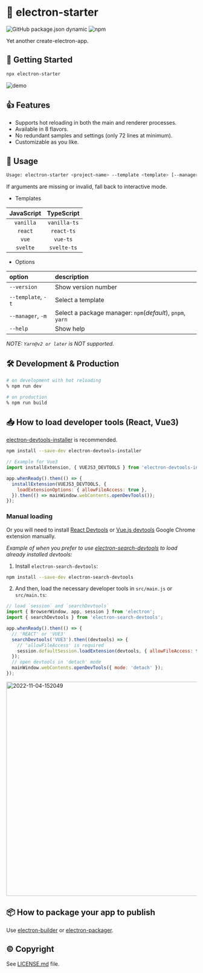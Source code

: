 # :flight_departure: electron-starter

![GitHub package.json dynamic](https://img.shields.io/github/package-json/keywords/sprout2000/electron-starter)
![npm](https://img.shields.io/npm/dt/electron-starter)

Yet another create-electron-app.

## :rocket: Getting Started

```sh
npx electron-starter
```

![demo](https://user-images.githubusercontent.com/52094761/200250362-2b3b7c3c-ad2b-4100-bf07-378fb7ebe627.gif)

## :thumbsup: Features

- Supports hot reloading in both the main and renderer processes.
- Available in 8 flavors.
- No redundant samples and settings (only 72 lines at minimum).
- Customizable as you like.

## :green_book: Usage

```sh
Usage: electron-starter <project-name> --template <template> [--manager <package manager>]
```

If arguments are missing or invalid, fall back to interactive mode.

- Templates

| JavaScript |  TypeScript  |
| :--------: | :----------: |
| `vanilla`  | `vanilla-ts` |
|  `react`   |  `react-ts`  |
|   `vue`    |   `vue-ts`   |
|  `svelte`  | `svelte-ts`  |

- Options

| option             | description                                                |
| :----------------- | :--------------------------------------------------------- |
| `--version`        | Show version number                                        |
| `--template`, `-t` | Select a template                                          |
| `--manager`, `-m`  | Select a package manager: `npm`(_default_), `pnpm`, `yarn` |
| `--help`           | Show help                                                  |

_NOTE: `Yarn@v2 or later` is NOT supported._

## :hammer_and_wrench: Development & Production

```sh
# on development with hot reloading
% npm run dev

# on production
% npm run build
```

## :inbox_tray: How to load developer tools (React, Vue3)

[electron-devtools-installer](https://www.npmjs.com/package/electron-devtools-installer) is recommended.

```sh
npm install --save-dev electron-devtools-installer
```

```javascript
// Example for Vue3
import installExtension, { VUEJS3_DEVTOOLS } from 'electron-devtools-installer';

app.whenReady().then(() => {
  installExtension(VUEJS3_DEVTOOLS, {
    loadExtensionOptions: { allowFileAccess: true },
  }).then(() => mainWindow.webContents.openDevTools());
});
```

### Manual loading

Or you will need to install [React Devtools](https://chrome.google.com/webstore/detail/react-developer-tools/fmkadmapgofadopljbjfkapdkoienihi) or [Vue.js devtools](https://chrome.google.com/webstore/detail/vuejs-devtools/ljjemllljcmogpfapbkkighbhhppjdbg) Google Chrome extension manually.

_Example of when you prefer to use [electron-search-devtools](https://www.npmjs.com/package/electron-search-devtools) to load already installed devtools:_

1. Install `electron-search-devtools`:

```sh
npm install --save-dev electron-search-devtools
```

2. And then, load the necessary developer tools in `src/main.js` or `src/main.ts`:

```javascript
// load `session` and `searchDevtools`
import { BrowserWindow, app, session } from 'electron';
import { searchDevtools } from 'electron-search-devtools';

app.whenReady().then(() => {
  // 'REACT' or 'VUE3'
  searchDevtools('VUE3').then((devtools) => {
    // 'allowFileAccess' is required
    session.defaultSession.loadExtension(devtools, { allowFileAccess: true });
  });
  // open devtools in 'detach' mode
  mainWindow.webContents.openDevTools({ mode: 'detach' });
});
```

<img width="566" alt="2022-11-04-152049" src="https://user-images.githubusercontent.com/52094761/199905375-ad07c335-e776-4cee-8fac-0a929c0476e5.png">

## :package: How to package your app to publish

Use [electron-builder](https://www.electron.build/) or [electron-packager](https://electron.github.io/electron-packager/main/).

## :copyright: Copyright

See [LICENSE.md](./LICENSE.md) file.
